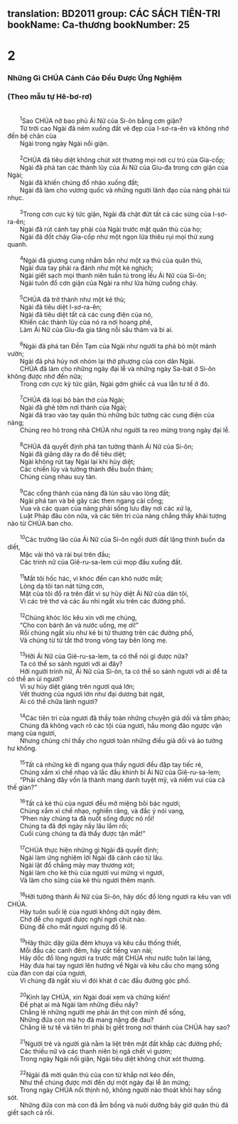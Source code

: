translation: BD2011
group: CÁC SÁCH TIÊN-TRI
bookName: Ca-thương 
bookNumber: 25
-------

<div class="title"><h1>2</h1><h3>Những Gì CHÚA Cảnh Cáo Ðều Ðược Ứng Nghiệm</h3><h3>(Theo mẫu tự Hê-bơ-rơ)</h3></div><br/>
<span class="verse ca_2_1">  <sup>1</sup>Sao CHÚA nỡ bao phủ Ái Nữ của Si-ôn bằng cơn giận?<br/>  Từ trời cao Ngài đã ném xuống đất vẻ đẹp của I-sơ-ra-ên và không nhớ đến bệ chân của<br/>  Ngài trong ngày Ngài nổi giận.<br/><br/></span>
<span class="verse ca_2_2">  <sup>2</sup>CHÚA đã tiêu diệt không chút xót thương mọi nơi cư trú của Gia-cốp;<br/>  Ngài đã phá tan các thành lũy của Ái Nữ của Giu-đa trong cơn giận của Ngài;<br/>  Ngài đã khiến chúng đổ nhào xuống đất;<br/>  Ngài đã làm cho vương quốc và những người lãnh đạo của nàng phải tủi nhục.<br/><br/></span>
<span class="verse ca_2_3">  <sup>3</sup>Trong cơn cực kỳ tức giận, Ngài đã chặt đứt tất cả các sừng của I-sơ-ra-ên;<br/>  Ngài đã rút cánh tay phải của Ngài trước mặt quân thù của họ;<br/>  Ngài đã đốt cháy Gia-cốp như một ngọn lửa thiêu rụi mọi thứ xung quanh.<br/><br/></span>
<span class="verse ca_2_4">  <sup>4</sup>Ngài đã giương cung nhắm bắn như một xạ thủ của quân thù,<br/>  Ngài đưa tay phải ra đánh như một kẻ nghịch;<br/>  Ngài giết sạch mọi thanh niên tuấn tú trong lều Ái Nữ của Si-ôn;<br/>  Ngài tuôn đổ cơn giận của Ngài ra như lửa hừng cuồng cháy.<br/><br/></span>
<span class="verse ca_2_5">  <sup>5</sup>CHÚA đã trở thành như một kẻ thù;<br/>  Ngài đã tiêu diệt I-sơ-ra-ên;<br/>  Ngài đã tiêu diệt tất cả các cung điện của nó,<br/>  Khiến các thành lũy của nó ra nơi hoang phế,<br/>  Làm Ái Nữ của Giu-đa gia tăng nỗi sầu thảm và bi ai.<br/><br/></span>
<span class="verse ca_2_6">  <sup>6</sup>Ngài đã phá tan Ðền Tạm của Ngài như người ta phá bỏ một mảnh vườn;<br/>  Ngài đã phá hủy nơi nhóm lại thờ phượng của con dân Ngài.<br/>  CHÚA đã làm cho những ngày đại lễ và những ngày Sa-bát ở Si-ôn không được nhớ đến nữa;<br/>  Trong cơn cực kỳ tức giận, Ngài gớm ghiếc cả vua lẫn tư tế ở đó.<br/><br/></span>
<span class="verse ca_2_7">  <sup>7</sup>CHÚA đã loại bỏ bàn thờ của Ngài;<br/>  Ngài đã ghê tởm nơi thánh của Ngài;<br/>  Ngài đã trao vào tay quân thù những bức tường các cung điện của nàng;<br/>  Chúng reo hò trong nhà CHÚA như người ta reo mừng trong ngày đại lễ. <br/><br/></span>
<span class="verse ca_2_8">  <sup>8</sup>CHÚA đã quyết định phá tan tường thành Ái Nữ của Si-ôn;<br/>  Ngài đã giăng dây ra đo để tiêu diệt; <br/>  Ngài không rút tay Ngài lại khi hủy diệt;<br/>  Các chiến lũy và tường thành đều buồn thảm;<br/>  Chúng cùng nhau suy tàn. <br/><br/></span>
<span class="verse ca_2_9">  <sup>9</sup>Các cổng thành của nàng đã lún sâu vào lòng đất;<br/>  Ngài phá tan và bẻ gãy các then ngang cài cổng;<br/>  Vua và các quan của nàng phải sống lưu đày nơi các xứ lạ,<br/>  Luật Pháp đâu còn nữa, và các tiên tri của nàng chẳng thấy khải tượng nào từ CHÚA ban cho.<br/><br/></span>
<span class="verse ca_2_10">  <sup>10</sup>Các trưởng lão của Ái Nữ của Si-ôn ngồi dưới đất lặng thinh buồn da diết,<br/>  Mặc vải thô và rải bụi trên đầu;<br/>  Các trinh nữ của Giê-ru-sa-lem cúi mọp đầu xuống đất.<br/><br/></span>
<span class="verse ca_2_11">  <sup>11</sup>Mắt tôi hốc hác, vì khóc đến cạn khô nước mắt;<br/>  Lòng dạ tôi tan nát từng cơn,<br/>  Mật của tôi đổ ra trên đất vì sự hủy diệt Ái Nữ của dân tôi,<br/>  Vì các trẻ thơ và các ấu nhi ngất xỉu trên các đường phố.<br/><br/></span>
<span class="verse ca_2_12">  <sup>12</sup>Chúng khóc lóc kêu xin với mẹ chúng,<br/>  “Cho con bánh ăn và nước uống, mẹ ơi!” <br/>  Rồi chúng ngất xỉu như kẻ bị tử thương trên các đường phố,<br/>  Và chúng từ từ tắt thở trong vòng tay bên lòng mẹ.<br/><br/></span>
<span class="verse ca_2_13">  <sup>13</sup>Hỡi Ái Nữ của Giê-ru-sa-lem, ta có thể nói gì được nữa?<br/>  Ta có thể so sánh ngươi với ai đây?<br/>  Hỡi người trinh nữ, Ái Nữ của Si-ôn, ta có thể so sánh ngươi với ai để ta có thể an ủi ngươi?<br/>  Vì sự hủy diệt giáng trên ngươi quá lớn;<br/>  Vết thương của ngươi lớn như đại dương bát ngát, <br/>  Ai có thể chữa lành ngươi?<br/><br/></span>
<span class="verse ca_2_14">  <sup>14</sup>Các tiên tri của ngươi đã thấy toàn những chuyện giả dối và tầm phào;<br/>  Chúng đã không vạch rõ các tội của ngươi, hầu mong đảo ngược vận mạng của ngươi, <br/>  Nhưng chúng chỉ thấy cho ngươi toàn những điều giả dối và ảo tưởng hư không.<br/><br/></span>
<span class="verse ca_2_15">  <sup>15</sup>Tất cả những kẻ đi ngang qua thấy ngươi đều đập tay tiếc rẻ,<br/>  Chúng xầm xì chế nhạo và lắc đầu khinh bỉ Ái Nữ của Giê-ru-sa-lem;<br/>  “Phải chăng đây vốn là thành mang danh tuyệt mỹ, và niềm vui của cả thế gian?” <br/><br/></span>
<span class="verse ca_2_16">  <sup>16</sup>Tất cả kẻ thù của ngươi đều mở miệng bôi bác ngươi;<br/>  Chúng xầm xì chế nhạo, nghiến răng, và đắc ý nói vang,<br/>  “Phen này chúng ta đã nuốt sống được nó rồi!<br/>  Chúng ta đã đợi ngày nầy lâu lắm rồi;<br/>  Cuối cùng chúng ta đã thấy được tận mắt!” <br/><br/></span>
<span class="verse ca_2_17">  <sup>17</sup>CHÚA thực hiện những gì Ngài đã quyết định;<br/>  Ngài làm ứng nghiệm lời Ngài đã cảnh cáo từ lâu.<br/>  Ngài lật đổ chẳng mảy may thương xót;<br/>  Ngài làm cho kẻ thù của ngươi vui mừng vì ngươi,<br/>  Và làm cho sừng của kẻ thù ngươi thêm mạnh.<br/><br/></span>
<span class="verse ca_2_18">  <sup>18</sup>Hỡi tường thành Ái Nữ của Si-ôn, hãy dốc đổ lòng ngươi ra kêu van với CHÚA.<br/>  Hãy tuôn suối lệ của ngươi không dứt ngày đêm.<br/>  Chớ để cho ngươi được nghỉ ngơi chút nào.<br/>  Ðừng để cho mắt ngươi ngưng đổ lệ.<br/><br/></span>
<span class="verse ca_2_19">  <sup>19</sup>Hãy thức dậy giữa đêm khuya và kêu cầu thống thiết,<br/>  Mỗi đầu các canh đêm, hãy cất tiếng van nài;<br/>  Hãy dốc đổ lòng ngươi ra trước mặt CHÚA như nước tuôn lai láng,<br/>  Hãy đưa hai tay ngươi lên hướng về Ngài và kêu cầu cho mạng sống của đàn con dại của ngươi,<br/>  Vì chúng đã ngất xỉu vì đói khát ở các đầu đường góc phố.<br/><br/></span>
<span class="verse ca_2_20">  <sup>20</sup>Kính lạy CHÚA, xin Ngài đoái xem và chứng kiến!<br/>  Ðể phạt ai mà Ngài làm những điều nầy?<br/>  Chẳng lẽ những người mẹ phải ăn thịt con mình để sống, <br/>  Những đứa con mà họ đã mang nặng đẻ đau?<br/>  Chẳng lẽ tư tế và tiên tri phải bị giết trong nơi thánh của CHÚA hay sao?<br/><br/></span>
<span class="verse ca_2_21">  <sup>21</sup>Người trẻ và người già nằm la liệt trên mặt đất khắp các đường phố;<br/>  Các thiếu nữ và các thanh niên bị ngã chết vì gươm;<br/>  Trong ngày Ngài nổi giận, Ngài tiêu diệt không chút xót thương.<br/><br/></span>
<span class="verse ca_2_22">  <sup>22</sup>Ngài đã mời quân thù của con từ khắp nơi kéo đến,<br/>  Như thể chúng được mời đến dự một ngày đại lễ ăn mừng;<br/>  Trong ngày CHÚA nổi thịnh nộ, không người nào thoát khỏi hay sống sót.<br/>  Những đứa con mà con đã ẵm bồng và nuôi dưỡng bây giờ quân thù đã giết sạch cả rồi.<br/></span>
